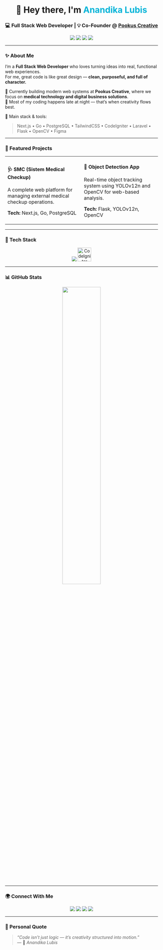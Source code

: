 <h1 align="center">👋 Hey there, I'm <span style="color:#00b4d8;">Anandika Lubis</span></h1>
<h3 align="center">💻 Full Stack Web Developer | 💡 Co-Founder @ <a href="https://pookuscreative.com/">Pookus Creative</a></h3>

<p align="center">
  <a href="mailto:anandika217@gmail.com"><img src="https://img.shields.io/badge/Gmail-D14836?style=flat&logo=gmail&logoColor=white"/></a>
  <a href="https://www.linkedin.com/in/anandika"><img src="https://img.shields.io/badge/LinkedIn-0A66C2?style=flat&logo=linkedin&logoColor=white"/></a>
  <a href="https://www.instagram.com/pookus.creative/"><img src="https://img.shields.io/badge/Instagram-E4405F?style=flat&logo=instagram&logoColor=white"/></a>
  <a href="https://pookuscreative.com/"><img src="https://img.shields.io/badge/Website-1B1F23?style=flat&logo=vercel&logoColor=white"/></a>
</p>

---

### ✨ About Me  

I’m a **Full Stack Web Developer** who loves turning ideas into real, functional web experiences.  
For me, great code is like great design — **clean, purposeful, and full of character.**  

🚀 Currently building modern web systems at **Pookus Creative**, where we focus on **medical technology and digital business solutions**.  
🌙 Most of my coding happens late at night — that’s when creativity flows best.  

🎯 Main stack & tools:  
> Next.js • Go • PostgreSQL • TailwindCSS • CodeIgniter • Laravel • Flask • OpenCV • Figma  

---

### 💼 Featured Projects  

<table>
  <tr>
    <td width="50%">
      <h4>🩺 SMC (Sistem Medical Checkup)</h4>
      <p>A complete web platform for managing external medical checkup operations.</p>
      <p><b>Tech:</b> Next.js, Go, PostgreSQL</p>
    </td>
    <td width="50%">
      <h4>🤖 Object Detection App</h4>
      <p>Real-time object tracking system using YOLOv12n and OpenCV for web-based analysis.</p>
      <p><b>Tech:</b> Flask, YOLOv12n, OpenCV</p>
    </td>
  </tr>
</table>

---

### 🧠 Tech Stack  

<p align="center">
  <img src="https://skillicons.dev/icons?i=go,nextjs,react,php,laravel,python,flask,postgresql,mysql,tailwind,bootstrap,js,jquery,figma,ai" />
  <img src="https://cdn.jsdelivr.net/gh/devicons/devicon/icons/codeigniter/codeigniter-plain.svg" width="45" height="45" title="CodeIgniter" />
</p>

---

### 📊 GitHub Stats  

<p align="center">
  <img src="https://github-readme-stats.vercel.app/api/top-langs/?username=Andikalubis&layout=compact&theme=tokyonight&hide_border=true" width="50%"/>
</p>

---

### 🌍 Connect With Me  

<p align="center">
  <a href="https://pookuscreative.com/"><img src="https://img.shields.io/badge/Website-000000?style=for-the-badge&logo=About.me&logoColor=white" /></a>
  <a href="https://www.linkedin.com/in/anandika"><img src="https://img.shields.io/badge/LinkedIn-0077B5?style=for-the-badge&logo=linkedin&logoColor=white" /></a>
  <a href="https://www.instagram.com/pookus.creative/"><img src="https://img.shields.io/badge/Instagram-E4405F?style=for-the-badge&logo=instagram&logoColor=white" /></a>
  <a href="mailto:anandika217@gmail.com"><img src="https://img.shields.io/badge/Email-D14836?style=for-the-badge&logo=gmail&logoColor=white" /></a>
</p>

---

### 💬 Personal Quote  

> *“Code isn’t just logic — it’s creativity structured into motion.”*  
> — 💙 *Anandika Lubis*
